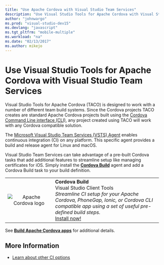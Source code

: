 ```yaml
---
title: "Use Apache Cordova with Visual Studio Team Services"
description: "Use Visual Studio Tools for Apache Cordova with Visual Studio Team Services"
author: "johnwargo"
ms.prod: "visual-studio-dev15"
ms.devlang: "javascript"
ms.tgt_pltfrm: "mobile-multiple"
ms.workload: "na"
ms.date: "02/13/2017"
ms.author: mikejo
---
```


# Use Visual Studio Tools for Apache Cordova with Visual Studio Team Services

Visual Studio Tools for Apache Cordova (TACO) is designed to work with a number of different team build systems. Since the Cordova projects TACO creates are standard Apache Cordova projects built using the [Cordova Command Line interface (CLI)](https://go.microsoft.com/fwlink/?LinkID=533773), any project created using TACO will work with any Cordova compatible solution.

The [Microsoft Visual Studio Team Services (VSTS) Agent](https://github.com/Microsoft/vsts-agent/blob/master/README.md) enables continuous integration (CI) on any platform. This specific agent provides a build and release agent for Linux and macOS.

Visual Studio Team Services can take advantage of a pre-built Cordova tasks that add additional features to streamline setup like managing certificates for iOS. Simply install the **[Cordova Build](https://go.microsoft.com/fwlink/?LinkID=691188)** agent and add a Cordova Build task to your build definition.


<table style="width: 100%; border-style: none;"><tr>
<td style="width: 140px; text-align: center;"><img src="https://raw.githubusercontent.com/Microsoft/vsts-cordova-tasks/master/docs/media/misc/cordova_logo_white_purple.png" alt="Apache Cordova logo" /></td>
<td><strong>Cordova Build</strong><br />
Visual Studio Client Tools<br />
<i>Streamline CI setup for your Apache Cordova, PhoneGap, Ionic, or Cordova CLI compatible app using a set of useful pre-defined build steps.</i><br />
<a href="https://go.microsoft.com/fwlink/?LinkID=691188">Install now!</a>
</td>
</tr></table>


See **[Build Apache Cordova apps](https://go.microsoft.com/fwlink/?LinkID=691186)** for additional details.

## More Information

+	[Learn about other CI options](ci-guide.md)

